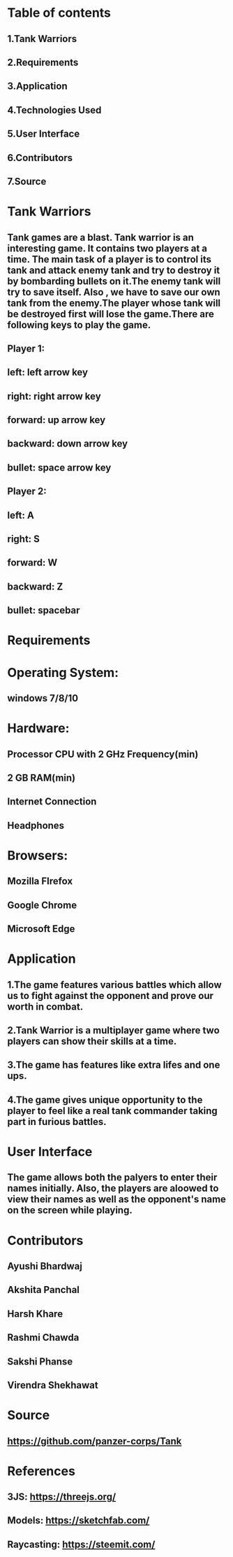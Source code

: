 # Table of contents
## 1.Tank Warriors
## 2.Requirements
## 3.Application
## 4.Technologies Used
## 5.User Interface
## 6.Contributors
## 7.Source
# Tank Warriors
## Tank games are a blast. Tank warrior is an interesting game. It contains two players at a time. The main task of a player is to control its tank and attack enemy tank and try to destroy it by bombarding bullets on it.The enemy tank will try to save itself. Also , we have to save our own tank from the enemy.The player whose tank will be destroyed first will lose the game.There are following keys to play the game.
## Player 1:                                         
## left: left arrow key                             
## right: right arrow key                          
## forward: up arrow key                            
## backward: down arrow key                         
## bullet: space arrow key   
## Player 2:
## left: A
## right: S
## forward: W 
## backward: Z
## bullet: spacebar
# Requirements
# Operating System:
## windows 7/8/10
# Hardware:
## Processor CPU with 2 GHz Frequency(min)
## 2 GB RAM(min)
## Internet Connection
## Headphones
# Browsers:
## Mozilla FIrefox
## Google Chrome
## Microsoft Edge
# Application
## 1.The game features various battles which allow us to fight against the opponent and prove our worth in combat.
## 2.Tank Warrior is a multiplayer game where two players can show their skills at a time.
## 3.The game has features like extra lifes and one ups.
## 4.The game gives unique opportunity to the player to feel like a real tank commander taking part in furious battles.
# User Interface
## The game allows both the palyers to enter their names initially. Also, the players are aloowed to view their names as well as the opponent's name on the screen while playing.
# Contributors
## Ayushi Bhardwaj
## Akshita Panchal
## Harsh Khare
## Rashmi Chawda
## Sakshi Phanse
## Virendra Shekhawat
# Source
## https://github.com/panzer-corps/Tank
# References
## 3JS: https://threejs.org/
## Models: https://sketchfab.com/
## Raycasting: https://steemit.com/
